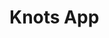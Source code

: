<script setup>
    import YoutubeEmbed from '@components/YoutubeEmbed.vue'
    import Tag from '@components/Tag.vue'
</script>

# Knots App




